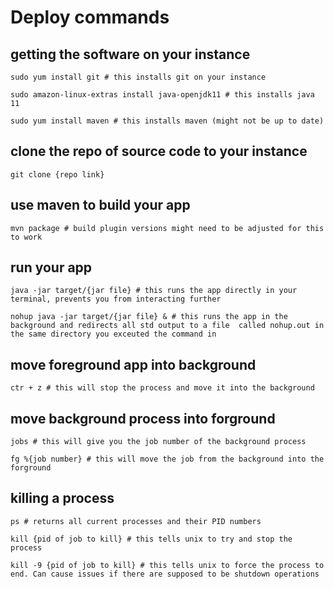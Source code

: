 # Deploy commands

## getting the software on your instance
```cli
sudo yum install git # this installs git on your instance

sudo amazon-linux-extras install java-openjdk11 # this installs java 11

sudo yum install maven # this installs maven (might not be up to date)
```

## clone the repo of source code to your instance
```cli
git clone {repo link}
```

## use maven to build your app
```cli
mvn package # build plugin versions might need to be adjusted for this to work
```

## run your app
```cli
java -jar target/{jar file} # this runs the app directly in your terminal, prevents you from interacting further

nohup java -jar target/{jar file} & # this runs the app in the background and redirects all std output to a file  called nohup.out in the same directory you exceuted the command in
```

## move foreground app into background
```cli
ctr + z # this will stop the process and move it into the background
```

## move background process into forground
```cli
jobs # this will give you the job number of the background process

fg %{job number} # this will move the job from the background into the forground
```

## killing a process
```cli
ps # returns all current processes and their PID numbers

kill {pid of job to kill} # this tells unix to try and stop the process

kill -9 {pid of job to kill} # this tells unix to force the process to end. Can cause issues if there are supposed to be shutdown operations
```